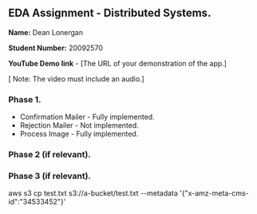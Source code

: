 ## EDA Assignment - Distributed Systems.

__Name:__ Dean Lonergan

__Student Number:__ 20092570

__YouTube Demo link__ - [The URL of your demonstration of the app.]

[ Note: The video must include an audio.]

### Phase 1.

+ Confirmation Mailer - Fully implemented.
+ Rejection Mailer - Not implemented.
+ Process Image - Fully implemented.

### Phase 2 (if relevant).

### Phase 3 (if relevant).


aws s3 cp test.txt s3://a-bucket/test.txt --metadata '{"x-amz-meta-cms-id":"34533452"}'
